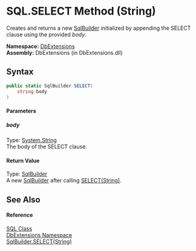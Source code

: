 SQL.SELECT Method (String)
==========================
Creates and returns a new [SqlBuilder][1] initialized by appending the SELECT clause using the provided *body*.

**Namespace:** [DbExtensions][2]  
**Assembly:** DbExtensions (in DbExtensions.dll)

Syntax
------

```csharp
public static SqlBuilder SELECT(
	string body
)
```

#### Parameters

##### *body*
Type: [System.String][3]  
The body of the SELECT clause.

#### Return Value
Type: [SqlBuilder][1]  
 A new [SqlBuilder][1] after calling [SELECT(String)][4]. 

See Also
--------

#### Reference
[SQL Class][5]  
[DbExtensions Namespace][2]  
[SqlBuilder.SELECT(String)][4]  

[1]: ../SqlBuilder/README.md
[2]: ../README.md
[3]: http://msdn.microsoft.com/en-us/library/s1wwdcbf
[4]: ../SqlBuilder/SELECT_1.md
[5]: README.md